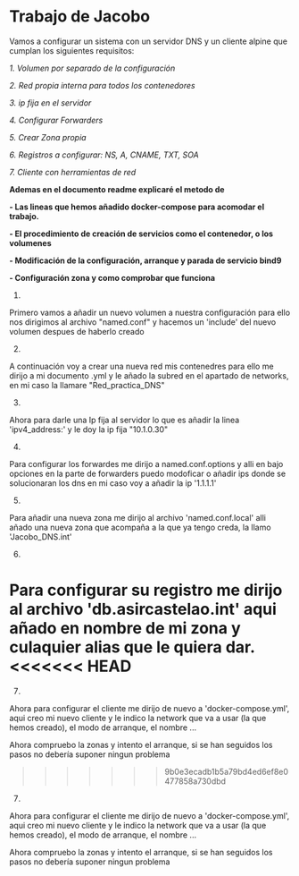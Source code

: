 # Trabajo de Jacobo

Vamos a configurar un sistema con un servidor DNS y un cliente alpine que cumplan los siguientes requisitos:

_1. Volumen por separado de la configuración_

_2. Red propia interna para todos los contenedores_

_3. ip fija en el servidor_

_4. Configurar Forwarders_

_5. Crear Zona propia_

_6. Registros a configurar: NS, A, CNAME, TXT, SOA_

_7. Cliente con herramientas de red_



**Ademas en el documento readme explicaré el metodo de**

**- Las lineas que hemos añadido docker-compose para acomodar el trabajo.**

**- El procedimiento de creación de servicios como el contenedor, o los volumenes**

**- Modificación de la configuración, arranque y parada de servicio bind9**

**- Configuración zona y como comprobar que funciona**


1.
Primero vamos a añadir un nuevo volumen a nuestra configuración para ello nos dirigimos al archivo "named.conf" y hacemos un 'include' del nuevo volumen despues de haberlo creado

2.
A continuación voy a crear una nueva red mis contenedres para ello me dirijo a mi documento .yml y le añado la subred en el apartado de networks, en mi caso la llamare "Red_practica_DNS"

3.
Ahora para darle una Ip fija al servidor lo que es añadir la linea 'ipv4_address:' y le doy la ip fija "10.1.0.30" 

4.
Para configurar los forwardes me dirijo a named.conf.options y alli en bajo opciones en la parte de forwarders puedo modoficar o añadir ips donde se solucionaran los dns en mi caso voy  a añadir la ip '1.1.1.1'

5.
Para añadir una nueva zona me dirijo al archivo 'named.conf.local' alli añado una nueva zona que acompaña a la que ya tengo creda, la llamo 'Jacobo_DNS.int'

6.
Para configurar su registro me dirijo al archivo 'db.asircastelao.int' aqui añado en nombre de mi zona y culaquier alias que le quiera dar.
<<<<<<< HEAD
=======

7.
Ahora para configurar el cliente me dirijo de nuevo a 'docker-compose.yml', aqui creo mi nuevo cliente y le indico la network que va a usar (la que hemos creado), el modo de arranque, el nombre ...

Ahora compruebo la zonas y intento el arranque, si se han seguidos los pasos no debería suponer ningun problema
>>>>>>> 9b0e3ecadb1b5a79bd4ed6ef8e0477858a730dbd

7.
Ahora para configurar el cliente me dirijo de nuevo a 'docker-compose.yml', aqui creo mi nuevo cliente y le indico la network que va a usar (la que hemos creado), el modo de arranque, el nombre ...

Ahora compruebo la zonas y intento el arranque, si se han seguidos los pasos no debería suponer ningun problema

